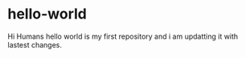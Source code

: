 # hello-world
Hi Humans
hello world is my first repository and i am updatting it with lastest changes.


